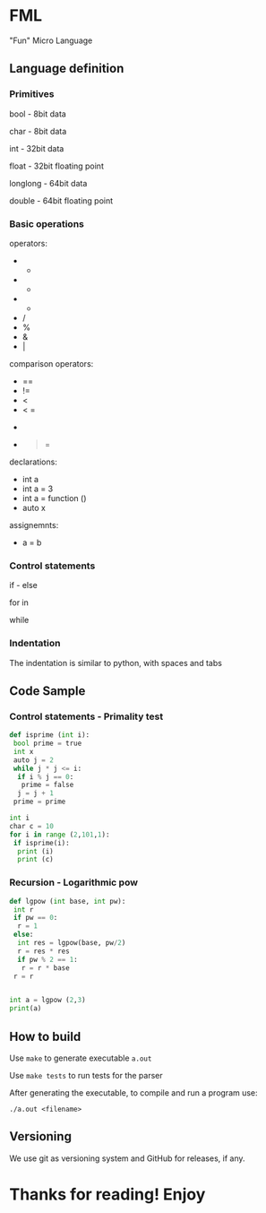 # FML
"Fun" Micro Language

## Language definition

### Primitives
bool - 8bit data

char - 8bit data

int - 32bit data

float - 32bit floating point

longlong - 64bit data

double - 64bit floating point

### Basic operations
operators: 
 * + 
 * -
 * *
 * / 
 * % 
 * & 
 * |


comparison operators:
 * ==
 * !=
 * <
 * < =
 * >
 * > =


declarations:
 * int a
 * int a = 3
 * int a = function ()
 * auto x

assignemnts:
 * a = b

### Control statements
if - else

for in

while

### Indentation
The indentation is similar to python, with spaces and tabs

## Code Sample

### Control statements - Primality test
```python
def isprime (int i):
 bool prime = true
 int x
 auto j = 2
 while j * j <= i:
  if i % j == 0:
   prime = false
  j = j + 1
 prime = prime

int i
char c = 10
for i in range (2,101,1):
 if isprime(i):
  print (i)
  print (c)
```

### Recursion - Logarithmic pow
```python
def lgpow (int base, int pw):
 int r
 if pw == 0:
  r = 1
 else:
  int res = lgpow(base, pw/2)
  r = res * res
  if pw % 2 == 1:
   r = r * base
 r = r


int a = lgpow (2,3)
print(a)

```

## How to build
Use ```make``` to generate executable ```a.out```

Use ```make tests``` to run tests for the parser

After generating the executable, to compile and run a program use:
```
./a.out <filename>
```

## Versioning
We use git as versioning system and GitHub for releases, if any.

# Thanks for reading! Enjoy
